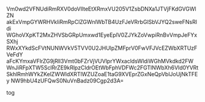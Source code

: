 Vm0wd2VFNUdiRmRXV0doVllteEtXRmxVU205V1ZsbDNXa1JTVjFKdGVGWlZN
akExVmpGYWRHVkliRmRpClZGWnlWbTB4UzFJeVRrbGlSbVJYQ2sweFNsRldi
WGhoVXpKT2MxZHVSbGRpUmxwd1EyeEplV0ZJYkZoVwpiRnBvVmpJeFYxSXhj
RWxXYkdScFVtNUNWVkV5TVV0U2JHUlpZMFprV0FwVFJVcEZWbXRTUzFVeFdY
aFcKYmxaVFlrZG9jRll3Vmt0bFZrVjVUVlprYWxacldsWldiWGhMVkdkd2FW
WnJiRFpXTW5SclRrZE9kRlpzCldrOEtWbFphVDFWc2FGTlNWbXh6Vld0YVRt
SkhlRmhWYkZKelZWWldXRTlWZUZoaE1taG9XVEprZGxNeQpVblJoUjNkTFEy
NW9hbU4zUFQwS0NuVnBadz09Cgp2d3A=

tog